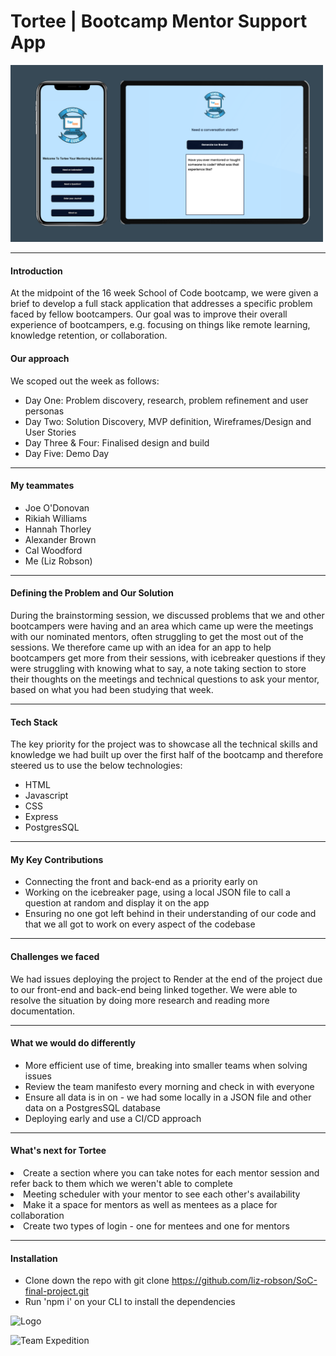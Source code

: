 <h1>Tortee | Bootcamp Mentor Support App</h1>

<a href="team-expedition.onrender.com">
        <img src="https://github.com/liz-robson/liz-robson/blob/d7f98e79cd45ac8b66407725097b09eee6bc80dc/tortee-midterm.png" alt="Tortee Mentoring App" width="500"/>
    </a>

<hr>

<h4>Introduction</h4>
<p>At the midpoint of the 16 week School of Code bootcamp, we were given a brief to develop a full stack application that addresses a specific problem faced by fellow bootcampers. Our goal was to improve their overall experience of bootcampers, e.g. focusing on things like remote learning, knowledge retention, or collaboration.</p>

<h4>Our approach</h4>
<p>We scoped out the week as follows:</p>
<ul>
        <li>Day One: Problem discovery, research, problem refinement and user personas</li>
        <li>Day Two: Solution Discovery, MVP definition, Wireframes/Design and User Stories</li>
        <li>Day Three & Four: Finalised design and build</li>
        <li>Day Five: Demo Day</li>  
</ul>

<hr>
<h4>My teammates</h4>
<ul>
    <li>Joe O'Donovan</li>
    <li>Rikiah Williams</li>
    <li>Hannah Thorley</li>
    <li>Alexander Brown</li>
    <li>Cal Woodford</li>
    <li>Me (Liz Robson)</li>
</ul>
<hr>

<h4>Defining the Problem and Our Solution</h4>
<p>During the brainstorming session, we discussed problems that we and other bootcampers were having and an area which came up were the meetings with our nominated mentors, often struggling to get the most out of the sessions. We therefore came up with an idea for an app to help bootcampers get more from their sessions, with icebreaker questions if they were struggling with knowing what to say, a note taking section to store their thoughts on the meetings and technical questions to ask your mentor, based on what you had been studying that week.</p>

<hr> 

<h4>Tech Stack</h4>
<p>The key priority for the project was to showcase all the technical skills and knowledge we had built up over the first half of the bootcamp and therefore steered us to use the below technologies:</p>
<ul>
    <li>HTML</li>
    <li>Javascript</li>
    <li>CSS</li>
    <li>Express</li>
    <li>PostgresSQL</li>
</ul>

<hr>
<h4>My Key Contributions</h4>
<ul>
        <li>Connecting the front and back-end as a priority early on</li> 
        <li>Working on the icebreaker page, using a local JSON file to call a question at random and display it on the app</li>
        <li>Ensuring no one got left behind in their understanding of our code and that we all got to work on every aspect of the codebase</li>    
</ul>

<hr>

<h4>Challenges we faced</h4>
<p>We had issues deploying the project to Render at the end of the project due to our front-end and back-end being linked together. We were able to resolve the situation by doing more research and reading more documentation.</p>

<hr>

<h4>What we would do differently</h4>
<ul>
    <li>More efficient use of time, breaking into smaller teams when solving issues</li>
        <li>Review the team manifesto every morning and check in with everyone</li>
        <li>Ensure all data is in on - we had some locally in a JSON file and other data on a PostgresSQL database</li>
        <li>Deploying early and use a CI/CD approach</li>
</ul>

<hr>

<h4>What's next for Tortee</h4>

<li>Create a section where you can take notes for each mentor session and refer back to them which we weren't able to complete</li>
<li>Meeting scheduler with your mentor to see each other's availability</li>
<li>Make it a space for mentors as well as mentees as a place for collaboration</li>
<li>Create two types of login - one for mentees and one for mentors</li>

<hr>

<h4>Installation</h4>
<ul>
        <li>Clone down the repo with git clone <a href="https://github.com/liz-robson/SoC-final-project.git">https://github.com/liz-robson/SoC-final-project.git</a></li>
        <li>Run 'npm i' on your CLI to install the dependencies</li>
</ul>


![Logo](./images/logo-01.jpg)

![Team Expedition](./images/teamexpedition.png)
